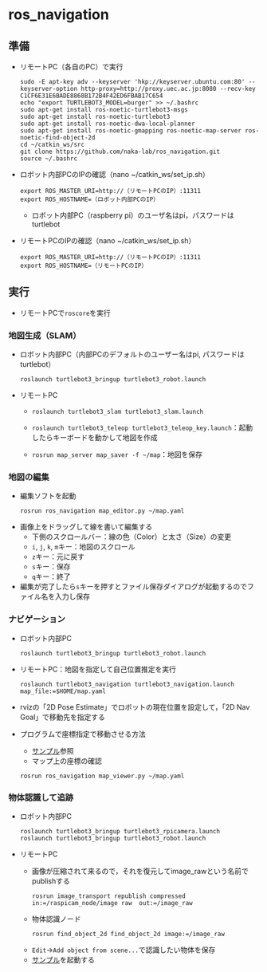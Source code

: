 # ros_navigation

## 準備
- リモートPC（各自のPC）で実行
    ```
    sudo -E apt-key adv --keyserver 'hkp://keyserver.ubuntu.com:80' --keyserver-option http-proxy=http://proxy.uec.ac.jp:8080 --recv-key C1CF6E31E6BADE8868B172B4F42ED6FBAB17C654
    echo "export TURTLEBOT3_MODEL=burger" >> ~/.bashrc
    sudo apt-get install ros-noetic-turtlebot3-msgs
    sudo apt-get install ros-noetic-turtlebot3
    sudo apt-get install ros-noetic-dwa-local-planner
    sudo apt-get install ros-noetic-gmapping ros-noetic-map-server ros-noetic-find-object-2d
    cd ~/catkin_ws/src
    git clone https://github.com/naka-lab/ros_navigation.git
    source ~/.bashrc
    ```

- ロボット内部PCのIPの確認（nano ~/catkin_ws/set_ip.sh）
    ```
    export ROS_MASTER_URI=http://（リモートPCのIP）:11311
    export ROS_HOSTNAME=（ロボット内部PCのIP）
    ```

  - ロボット内部PC（raspberry pi）のユーザ名はpi，パスワードはturtlebot

- リモートPCのIPの確認（nano ~/catkin_ws/set_ip.sh）
    ```
    export ROS_MASTER_URI=http://（リモートPCのIP）:11311
    export ROS_HOSTNAME=（リモートPCのIP）
    ```


## 実行
- リモートPCで`roscore`を実行

### 地図生成（SLAM）
- ロボット内部PC（内部PCのデフォルトのユーザー名はpi, パスワードはturtlebot）
    ```
    roslaunch turtlebot3_bringup turtlebot3_robot.launch
    ```

- リモートPC
  - `roslaunch turtlebot3_slam turtlebot3_slam.launch`
  
  - `roslaunch turtlebot3_teleop turtlebot3_teleop_key.launch`：起動したらキーボードを動かして地図を作成

  - `rosrun map_server map_saver -f ~/map`：地図を保存
  

### 地図の編集
- 編集ソフトを起動
  ```
  rosrun ros_navigation map_editor.py ~/map.yaml
  ```
- 画像上をドラッグして線を書いて編集する
  - 下側のスクロールバー：線の色（Color）と太さ（Size）の変更
  - `i`, `j`, `k`, `m`キー：地図のスクロール
  - `z`キー：元に戻す
  - `s`キー：保存
  - `q`キー：終了
- 編集が完了したら`s`キーを押すとファイル保存ダイアログが起動するのでファイル名を入力し保存
  
### ナビゲーション
- ロボット内部PC
    ```
    roslaunch turtlebot3_bringup turtlebot3_robot.launch 
    ```

- リモートPC：地図を指定して自己位置推定を実行
    ```
    roslaunch turtlebot3_navigation turtlebot3_navigation.launch map_file:=$HOME/map.yaml
    ```

- rvizの「2D Pose Estimate」でロボットの現在位置を設定して，「2D Nav Goal」で移動先を指定する

- プログラムで座標指定で移動させる方法
  - [サンプル](https://github.com/naka-lab/ros_navigation/blob/main/scripts/navigation.py)参照
  - マップ上の座標の確認
  ```
  rosrun ros_navigation map_viewer.py ~/map.yaml
  ```
  
### 物体認識して追跡
- ロボット内部PC
    ```
    roslaunch turtlebot3_bringup turtlebot3_rpicamera.launch 
    roslaunch turtlebot3_bringup turtlebot3_robot.launch
    ```

- リモートPC  
  - 画像が圧縮されて来るので，それを復元してimage_rawという名前でpublishする
      ```
      rosrun image_transport republish compressed in:=/raspicam_node/image raw  out:=/image_raw
      ```
  - 物体認識ノード
      ```
      rosrun find_object_2d find_object_2d image:=/image_raw
      ```
  - `Edit`→`Add object from scene...`で認識したい物体を保存
  - [サンプル](https://github.com/naka-lab/ros_navigation/blob/main/scripts/object_tracking.py)を起動する  
